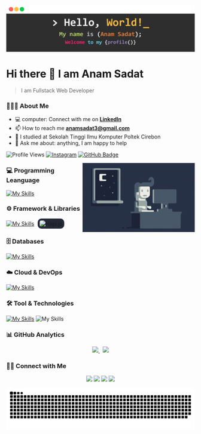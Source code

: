 ![Anam Banner Image](https://github.com/AnamSadat/AnamSadat/blob/main/Profil-Github.png)

### <h1>Hi there 👋 I am Anam Sadat</h1>

> I am Fullstack Web Developer

### 👨🏻‍💻 About Me

- 💻 computer: Connect with me on **[LinkedIn](https://www.linkedin.com/in/anamsadat/)**
- 📫 How to reach me **anamsadat3@gmail.com**
- 📝 I studied at Sekolah Tinggi Ilmu Komputer Poltek Cirebon
- 💬 Ask me about: anything, I am happy to help <br/>

![Profile Views](https://komarev.com/ghpvc/?username=AnamSadat)
[![Instagram](https://img.shields.io/badge/--linkedin?label=Instagram&logo=Instagram&style=social)](https://www.instagram.com/anamsdttt/)
<a href="https://github.com/AnamSadat?tab=followers"><img src="https://img.shields.io/github/followers/AnamSadat?label=Followers&style=social" alt="GitHub Badge"></a>

<img alt="Night Coding" src="https://raw.githubusercontent.com/AVS1508/AVS1508/master/assets/Night-Coding.gif" align="right"/>

### 💻 Programming Leanguage

[![My Skills](https://skillicons.dev/icons?i=js,ts,cpp,php,python&perline=10)](https://skillicons.dev)

### ⚙️ Framework & Libraries

[![My Skills](https://skillicons.dev/icons?i=bootstrap,react,next,nodejs,express,flask,laravel,tailwind,vite&perline=10)](https://skillicons.dev) <img src="https://github.com/AnamSadat/hosting-image/blob/af891e4661754eeae01b5dbc9a2040f6347e4c38/hapijss.png" width="50" title="Hapi.js" style="background-color: #242938; padding: 5px; border-radius: 10px; margin-left: 5px" />

### 🗄️ Databases

[![My Skills](https://skillicons.dev/icons?i=mysql,mongo,sqlite,prisma,sequelize,postgresql&perline=10)](https://skillicons.dev)

### ☁️ Cloud & DevOps

[![My Skills](https://skillicons.dev/icons?i=gcp,docker&perline=10)](https://skillicons.dev)

### 🛠️ Tool & Technologies

[![My Skills](https://skillicons.dev/icons?i=github,git,vscode,postman,figma,notion,visualstudio,powershell&perline=10)](https://skillicons.dev)
![My Skills](https://go-skill-icons.vercel.app/api/icons?i=ubuntu)

### 📊 GitHub Analytics

<div align="center">
 <a href="https://github.com/AnamSadat">
   <img height="180em" src="https://github-readme-stats-eight-theta.vercel.app/api?username=AnamSadat&show_icons=true&theme=dark&include_all_commits=true&count_private=true"/>
 </a>
 &nbsp;
 <a href="https://github.com/AnamSadat">
   <img height="180em" src="https://github-readme-stats-eight-theta.vercel.app/api/top-langs/?username=AnamSadat&layout=compact&langs_count=8&theme=dark&exclude_repo=laravel-lte-boilerplate"/>
 </a>
</div>

### 🤝🏻 Connect with Me

<p align="center">
<a href="https://linkedin.com/in/anamsadat"><img src="https://img.shields.io/badge/anamsadat-0077B5?style=flat&logo=Linkedin&logoColor=white"/></a>
<a href="mailto:anamsadat3@gmail.com"><img src="https://img.shields.io/badge/-anamsadat3@gmail.com-D14836?style=flat&logo=Gmail&logoColor=white"/></a>
<a href="https://instagram.com/anam.sdttt/"><img src="https://img.shields.io/badge/-anamsdttt-E4405F?style=flat&logo=Instagram&logoColor=white"/></a>
<a href="https://www.facebook.com/anam.sdttt"><img src="https://img.shields.io/badge/-Anam Sadat-1877F2?style=flat&logo=Facebook&logoColor=white"/></a>
</p>

<picture>
  <source media="(prefers-color-scheme: dark)" srcset="https://raw.githubusercontent.com/evanhfw/evanhfw/output/github-snake-dark.svg" />
  <source media="(prefers-color-scheme: light)" srcset="https://raw.githubusercontent.com/evanhfw/evanhfw/output/github-snake.svg" />
  <img alt="github-snake" src="https://raw.githubusercontent.com/evanhfw/evanhfw/output/github-snake.svg" />
</picture>
